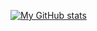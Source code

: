 [![My GitHub stats](https://github-readme-stats.vercel.app/api?username=HiImZsofi)](https://github.com/anuraghazra/github-readme-stats)
